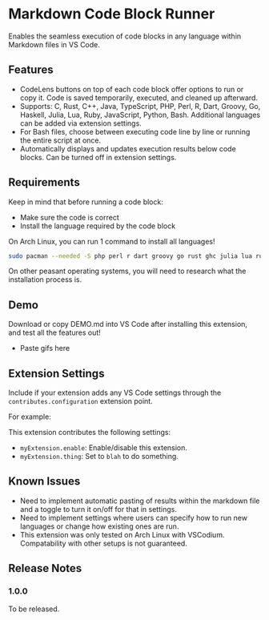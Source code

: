 # Markdown Code Block Runner

Enables the seamless execution of code blocks in any language within Markdown files in VS Code.

## Features

- CodeLens buttons on top of each code block offer options to run or copy it. Code is saved temporarily, executed, and cleaned up afterward.
- Supports: C, Rust, C++, Java, TypeScript, PHP, Perl, R, Dart, Groovy, Go, Haskell, Julia, Lua, Ruby, JavaScript, Python, Bash. Additional languages can be added via extension settings.
- For Bash files, choose between executing code line by line or running the entire script at once.
- Automatically displays and updates execution results below code blocks. Can be turned off in extension settings.

## Requirements

Keep in mind that before running a code block:
- Make sure the code is correct
- Install the language required by the code block

On Arch Linux, you can run 1 command to install all languages!

```bash
sudo pacman --needed -S php perl r dart groovy go rust ghc julia lua ruby nodejs npm python bash
```

On other peasant operating systems, you will need to research what the installation process is.

## Demo

Download or copy DEMO.md into VS Code after installing this extension, and test all the features out!

- Paste gifs here

## Extension Settings

Include if your extension adds any VS Code settings through the `contributes.configuration` extension point.

For example:

This extension contributes the following settings:

* `myExtension.enable`: Enable/disable this extension.
* `myExtension.thing`: Set to `blah` to do something.

## Known Issues

- Need to implement automatic pasting of results within the markdown file and a toggle to turn it on/off for that in settings.
- Need to implement settings where users can specify how to run new languages or change how existing ones are run.
- This extension was only tested on Arch Linux with VSCodium. Compatability with other setups is not guaranteed.

## Release Notes

### 1.0.0

To be released.
